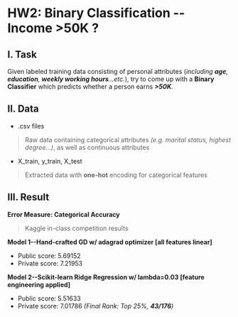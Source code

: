 # HW2: Binary Classification -- Income >50K ?
## I. Task
 Given labeled training data consisting of personal attributes (_including **age**, **education**, **weekly working hours**...etc._), try to come up with a **Binary Classifier** which predicts whether a person earns _**>50K**_.
## II. Data
 * .csv files
 > Raw data containing categorical attributes _(e.g. marital status, highest degree...)_, as well as continuous attributes
 * X_train, y_train, X_test
 > Extracted data with **one-hot** encoding for categorical features
 
## III. Result
**Error Measure: Categorical Accuracy**  
> Kaggle in-class competition results   
>  
**Model 1--Hand-crafted GD w/ adagrad optimizer \[all features linear\]**
 * Public score: 5.69152  
 * Private score: 7.21953
    
**Model 2--Scikit-learn Ridge Regression w/ lambda=0.03 \[feature engineering applied\]**
 * Public score: 5.51633  
 * Private score: 7.01786 _(Final Rank: Top 25%, **43/176**)_
